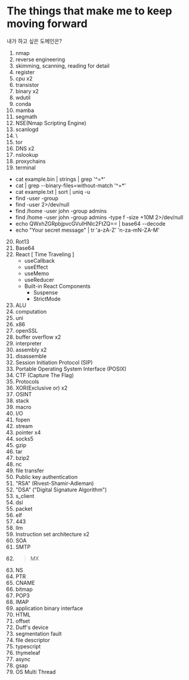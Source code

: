 # The things that make me to keep moving forward
내가 하고 싶은 도메인은?

1. nmap
2. reverse engineering
3. skimming, scanning, reading for detail
4. register
5. cpu  x2
6. transistor
7. binary  x2
8. wdutil
9. conda
10. mamba
11. segmath
12. NSE(Nmap Scripting Engine)
13. scanlogd
14. \
15. tor
16. DNS  x2
17. nslookup
18. proxychains
19. terminal
  - cat example.bin | strings | grep '^=*'
  - cat <file> | grep --binary-files=without-match '^=*'
  - cat example.txt | sort | uniq -u
  - find <directory> -user <username> -group <groupname>
  - find <directory> -user <username> 2>/dev/null
  - find /home -user john -group admins
  - find /home -user john -group admins -type f -size +10M 2>/dev/null
  - echo QWxhZGRpbjpvcGVuIHNlc2FtZQ== | base64 --decode
  - echo "Your secret message" | tr 'a-zA-Z' 'n-za-mN-ZA-M'
20. Rot13
21. Base64
22. React [ Time Traveling ]
    - useCallback
    - useEffect
    - useMemo
    - useReducer
    - Built-in React Components
      - Suspense
      - StrictMode
23. ALU
24. computation
25. uni
26. x86
27. openSSL 
28. buffer overflow x2
29. interpreter
30. assembly  x2
31. disassemble
32. Session Initiation Protocol (SIP)
33. Portable Operating System Interface (POSIX)
34. CTF (Capture The Flag)
35. Protocols
36. XOR(Exclusive or) x2
37. OSINT
38. stack
39. macro
40. I/O
41. fopen
42. stream
43. pointer x4
44. socks5
45. gzip
46. tar
47. bzip2
48. nc
49. file transfer
50. Public key authentication
51. "RSA" (Rivest-Shamir-Adleman)
52. "DSA" ("Digital Signature Algorithm")
53. s_client
54. dsl
55. packet
56. elf
57. 443
58. llm
59. Instruction set architecture  x2
60. SOA
61. SMTP
62. > MX
63. NS 
64. PTR
65. CNAME
66. bitmap
67. POP3
68. IMAP
69. application binary interface
70. HTML
71. offset
72. Duff's device
73. segmentation fault
74. file descriptor
75. typescript
76. thymeleaf
77. async
78. gsap
79. OS Multi Thread
